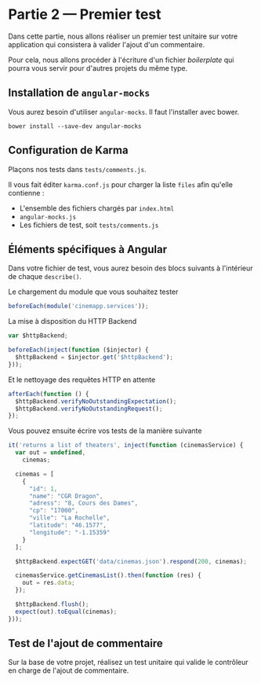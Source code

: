 Partie&nbsp;2&nbsp;&mdash; Premier test
=======================================

Dans cette partie, nous allons réaliser un premier test unitaire sur
votre application qui consistera à valider l'ajout d'un commentaire.

Pour cela, nous allons procéder à l'écriture d'un fichier *boilerplate*
qui pourra vous servir pour d'autres projets du même type.

## Installation de `angular-mocks`

Vous aurez besoin d'utiliser `angular-mocks`. Il faut l'installer avec
bower.

```
bower install --save-dev angular-mocks
```

## Configuration de Karma

Plaçons nos tests dans `tests/comments.js`.

Il vous fait éditer `karma.conf.js` pour charger la liste `files` afin
qu'elle contienne&nbsp;:

- L'ensemble des fichiers chargés par `index.html`
- `angular-mocks.js`
- Les fichiers de test, soit `tests/comments.js`

## Éléments spécifiques à Angular

Dans votre fichier de test, vous aurez besoin des blocs suivants à
l'intérieur de chaque `describe()`.

Le chargement du module que vous souhaitez tester

```javascript
beforeEach(module('cinemapp.services'));
```

La mise à disposition du HTTP Backend

```javascript
var $httpBackend;

beforeEach(inject(function ($injector) {
  $httpBackend = $injector.get('$httpBackend');
}));
```

Et le nettoyage des requêtes HTTP en attente

```javascript
afterEach(function () {
  $httpBackend.verifyNoOutstandingExpectation();
  $httpBackend.verifyNoOutstandingRequest();
});
```

Vous pouvez ensuite écrire vos tests de la manière suivante

```javascript
it('returns a list of theaters', inject(function (cinemasService) {
  var out = undefined,
    cinemas;

  cinemas = [
    {
      "id": 1,
      "name": "CGR Dragon",
      "adress": "8, Cours des Dames",
      "cp": "17000",
      "ville": "La Rochelle",
      "latitude": "46.1577",
      "longitude": "-1.15359"
    }
  ];

  $httpBackend.expectGET('data/cinemas.json').respond(200, cinemas);

  cinemasService.getCinemasList().then(function (res) {
    out = res.data;
  });

  $httpBackend.flush();
  expect(out).toEqual(cinemas);
}));
```

## Test de l'ajout de commentaire

Sur la base de votre projet, réalisez un test unitaire qui valide le
contrôleur en charge de l'ajout de commentaire.
